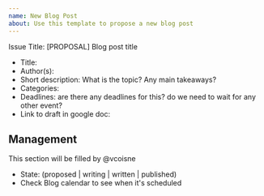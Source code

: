 ```yaml
---
name: New Blog Post
about: Use this template to propose a new blog post
---
```


Issue Title: [PROPOSAL] Blog post title

* Title:
* Author(s):
* Short description: What is the topic? Any main takeaways?
* Categories:
* Deadlines: are there any deadlines for this? do we need to wait for any other event?
* Link to draft in google doc: 

## Management

This section will be filled by @vcoisne

* State: (proposed | writing | written | published)
* Check Blog calendar to see when it's scheduled
